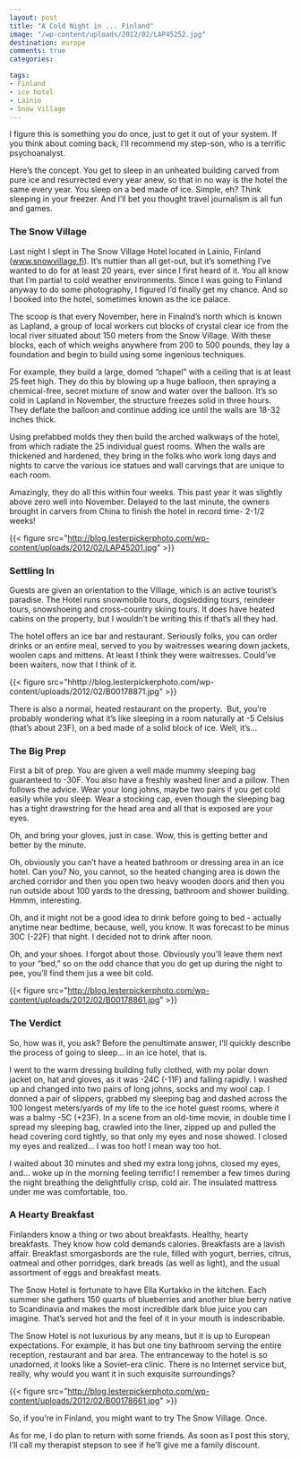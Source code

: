 ```yaml
---
layout: post
title: "A Cold Night in ... Finland"
image: "/wp-content/uploads/2012/02/LAP45252.jpg"
destination: europe
comments: true
categories:

tags:
- Finland
- ice hotel
- Lainio
- Snow Village
---
```

I figure this is something you do once, just to get it out of your system. If you think about coming back, I’ll recommend my step-son, who is a terrific psychoanalyst.

Here’s the concept. You get to sleep in an unheated building carved from pure ice and resurrected every year anew, so that in no way is the hotel the same every year. You sleep on a bed made of ice. Simple, eh? Think sleeping in your freezer. And I’ll bet you thought travel journalism is all fun and games.

<h3>The Snow Village</h3>
Last night I slept in The Snow Village Hotel located in Lainio, Finland (<a href="http://www.snowvillage.fi">www.snowvillage.fi</a>). It’s nuttier than all get-out, but it’s something I’ve wanted to do for at least 20 years, ever since I first heard of it. You all know that I’m partial to cold weather environments. Since I was going to Finland anyway to do some photography, I figured I’d finally get my chance. And so I booked into the hotel, sometimes known as the ice palace.

The scoop is that every November, here in Finalnd’s north which is known as Lapland, a group of local workers cut blocks of crystal clear ice from the local river situated about 150 meters from the Snow Village. With these blocks, each of which weighs anywhere from 200 to 500 pounds, they lay a foundation and begin to build using some ingenious techniques.

For example, they build a large, domed “chapel” with a ceiling that is at least 25 feet high. They do this by blowing up a huge balloon, then spraying a chemical-free, secret mixture of snow and water over the balloon. It’s so cold in Lapland in November, the structure freezes solid in three hours. They deflate the balloon and continue adding ice until the walls are 18-32 inches thick.

Using prefabbed molds they then build the arched walkways of the hotel, from which radiate the 25 individual guest rooms. When the walls are thickened and hardened, they bring in the folks who work long days and nights to carve the various ice statues and wall carvings that are unique to each room.

Amazingly, they do all this within four weeks. This past year it was slightly above zero well into November. Delayed to the last minute, the owners brought in carvers from China to finish the hotel in record time- 2-1/2 weeks!

{{< figure src="http://blog.lesterpickerphoto.com/wp-content/uploads/2012/02/LAP45201.jpg" >}}

<h3>Settling In</h3>
Guests are given an orientation to the Village, which is an active tourist’s paradise. The Hotel runs snowmobile tours, dogsledding tours, reindeer tours, snowshoeing and cross-country skiing tours. It does have heated cabins on the property, but I wouldn’t be writing this if that’s all they had.

The hotel offers an ice bar and restaurant. Seriously folks, you can order drinks or an entire meal, served to you by waitresses wearing down jackets, woolen caps and mittens. At least I think they were waitresses. Could’ve been waiters, now that I think of it.

{{< figure src="hhttp://blog.lesterpickerphoto.com/wp-content/uploads/2012/02/B00178871.jpg" >}}

There is also a normal, heated restaurant on the property.  But, you’re probably wondering what it’s like sleeping in a room naturally at -5 Celsius (that’s about 23F), on a bed made of a solid block of ice. Well, it’s…

<h3>The Big Prep</h3>
First a bit of prep. You are given a well made mummy sleeping bag guaranteed to -30F. You also have a freshly washed liner and a pillow. Then follows the advice. Wear your long johns, maybe two pairs if you get cold easily while you sleep. Wear a stocking cap, even though the sleeping bag has a tight drawstring for the head area and all that is exposed are your eyes.

Oh, and bring your gloves, just in case. Wow, this is getting better and better by the minute.

Oh, obviously you can’t have a heated bathroom or dressing area in an ice hotel. Can you? No, you cannot, so the heated changing area is down the arched corridor and then you open two heavy wooden doors and then you run outside about 100 yards to the dressing, bathroom and shower building. Hmmm, interesting.

Oh, and it might not be a good idea to drink before going to bed - actually anytime near bedtime, because, well, you know. It was forecast to be minus 30C (-22F) that night. I decided not to drink after noon.

Oh, and your shoes. I forgot about those. Obviously you’ll leave them next to your “bed,” so on the odd chance that you do get up during the night to pee, you’ll find them jus a wee bit cold.

{{< figure src="http://blog.lesterpickerphoto.com/wp-content/uploads/2012/02/B00178861.jpg" >}}

<h3>The Verdict</h3>
So, how was it, you ask? Before the penultimate answer, I’ll quickly describe the process of going to sleep... in an ice hotel, that is.

I went to the warm dressing building fully clothed, with my polar down jacket on, hat and gloves, as it was -24C (-11F) and falling rapidly. I washed up and changed into two pairs of long johns, socks and my wool cap. I donned a pair of slippers, grabbed my sleeping bag and dashed across the 100 longest meters/yards of my life to the ice hotel guest rooms, where it was a balmy -5C (+23F). In a scene from an old-time movie, in double time I spread my sleeping bag, crawled into the liner, zipped up and pulled the head covering cord tightly, so that only my eyes and nose showed. I closed my eyes and realized… I was too hot! I mean way too hot.

I waited about 30 minutes and shed my extra long johns, closed my eyes, and... woke up in the morning feeling terrific! I remember a few times during the night breathing the delightfully crisp, cold air. The insulated mattress under me was comfortable, too.
<h3>A Hearty Breakfast</h3>
Finlanders know a thing or two about breakfasts. Healthy, hearty breakfasts. They know how cold demands calories. Breakfasts are a lavish affair. Breakfast smorgasbords are the rule, filled with yogurt, berries, citrus, oatmeal and other porridges, dark breads (as well as light), and the usual assortment of eggs and breakfast meats.

The Snow Hotel is fortunate to have Ella Kurtakko in the kitchen. Each summer she gathers 150 quarts of blueberries and another blue berry native to Scandinavia and makes the most incredible dark blue juice you can imagine. That’s served hot and the feel of it in your mouth is indescribable.

The Snow Hotel is not luxurious by any means, but it is up to European expectations. For example, it has but one tiny bathroom serving the entire reception, restaurant and bar area. The entranceway to the hotel is so unadorned, it looks like a Soviet-era clinic. There is no Internet service but, really, why would you want it in such exquisite surroundings?

{{< figure src="http://blog.lesterpickerphoto.com/wp-content/uploads/2012/02/B00178661.jpg" >}}

So, if you’re in Finland, you might want to try The Snow Village. Once.

As for me, I do plan to return with some friends. As soon as I post this story, I’ll call my therapist stepson to see if he’ll give me a family discount.
